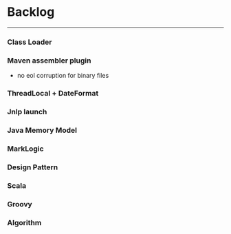 # Backlog
---

### Class Loader


### Maven assembler plugin
* no eol corruption for binary files

### ThreadLocal + DateFormat

### Jnlp launch

### Java Memory Model

### MarkLogic

### Design Pattern

### Scala

### Groovy

### Algorithm
